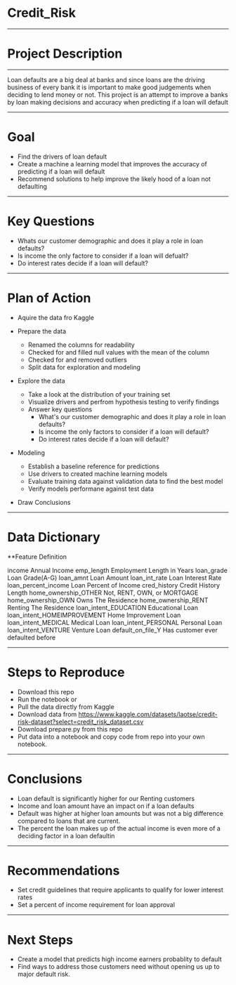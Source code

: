# Credit_Risk
--------------------------------------------------------------------------------------------------------------------------------
# Project Description
--------------------------------------------------------------------------------------------------------------------------------
Loan defaults are a big deal at banks and since loans are the driving business of every bank 
it is important to make good judgements when deciding to lend money or not. This project is an
attempt to improve a banks by loan making decisions and accuracy when predicting if a loan will
default

--------------------------------------------------------------------------------------------------------------------------------
# Goal
* Find the drivers of loan default 
* Create a machine a learning model that improves the accuracy of predicting if a loan will
default
* Recommend solutions to help improve the likely hood of a loan not defaulting

--------------------------------------------------------------------------------------------------------------------------------
# Key Questions
* Whats our customer demographic and does it play a role in loan defaults?
* Is income the only factore to consider if a loan will defualt?
* Do interest rates decide if a loan will default?
--------------------------------------------------------------------------------------------------------------------------------
# Plan of Action
* Aquire the data fro Kaggle

* Prepare the data

    * Renamed the columns for readability
    * Checked for and filled null values with the mean of the column
    * Checked for and removed outliers
    * Split data for exploration and modeling
    
* Explore the data

    * Take a look at the distribution of your training set
    * Visualize drivers and perfrom hypothesis testing to verify findings
    * Answer key questions
        * What's our customer demographic and does it play a role in loan defaults?
        * Is income the only factors to consider if a loan will default?
        * Do interest rates decide if a loan will default?
        
* Modeling

    * Establish a baseline reference for predictions
    * Use drivers to created machine learning models
    * Evaluate training data against validation data to find the best model
    * Verify models performane against test data

* Draw Conclusions

--------------------------------------------------------------------------------------------------------------------------------
# Data Dictionary

**Feature                         Definition

income                       Annual Income
emp_length                    Employment Length in Years
loan_grade                    Loan Grade(A-G)
loan_amnt                     Loan Amount
loan_int_rate                 Loan Interest Rate
loan_percent_income           Loan Percent of Income
cred_history                  Credit History Length
home_ownership_OTHER          Not, RENT, OWN, or MORTGAGE
home_ownership_OWN            Owns The Residence
home_ownership_RENT           Renting The Residence
loan_intent_EDUCATION         Educational Loan
loan_intent_HOMEIMPROVEMENT   Home Improvement Loan
loan_intent_MEDICAL           Medical Loan
loan_intent_PERSONAL          Personal Loan
loan_intent_VENTURE           Venture Loan
default_on_file_Y             Has customer ever defaulted before

--------------------------------------------------------------------------------------------------------------------------------

# Steps to Reproduce

* Download this repo
* Run the notebook
        or
* Pull the data directly from Kaggle
* Download data from https://www.kaggle.com/datasets/laotse/credit-risk-dataset?select=credit_risk_dataset.csv
* Download prepare.py from this repo
* Put data into a notebook and copy code from repo into your own notebook.

--------------------------------------------------------------------------------------------------------------------------------

# Conclusions

* Loan default is significantly higher for our Renting customers
* Income and loan amount have an impact on if a loan defaults
* Default was higher at higher loan amounts but was not a big difference compared to loans that are current.
* The percent the loan makes up of the actual income is even more of a deciding factor in a loan defaultin

--------------------------------------------------------------------------------------------------------------------------------

# Recommendations

* Set credit guidelines that require applicants to qualify for lower interest rates
* Set a percent of income requirement for loan approval

-------------------------------------------------------------------------------------------------------------------------------

# Next Steps

* Create a model that predicts high income earners probablity to default
* Find ways to address those customers need without opening us up to major default risk.